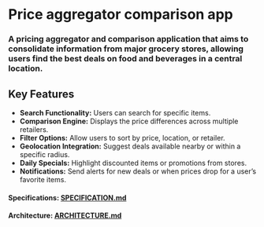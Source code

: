 # Price aggregator comparison app

### A pricing aggregator and comparison application that aims to consolidate information from major grocery stores, allowing users find the best deals on food and beverages in a central location.

## Key Features	

* **Search Functionality:** Users can search for specific items.
* **Comparison Engine:** Displays the price differences across multiple retailers.
* **Filter Options:** Allow users to sort by price, location, or retailer.
* **Geolocation Integration:** Suggest deals available nearby or within a specific radius.
* **Daily Specials:** Highlight discounted items or promotions from stores.
* **Notifications:** Send alerts for new deals or when prices drop for a user’s favorite items.

#### Specifications: [SPECIFICATION.md](SPECIFICATION.md)

#### Architecture: [ARCHITECTURE.md](ARCHITECTURE.md)